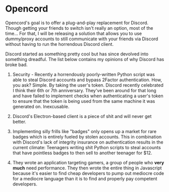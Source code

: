 # Opencord
Opencord's goal is to offer a plug-and-play replacement for Discord. Though getting your friends to switch isn't really an option, most of the time... For that, I will be releasing a solution that allows you to use dummy/proxy accounts to still communicate with your friends via Discord without having to run the horrendous Discord client.

Discord started as something pretty cool but has since devolved into something dreadful. The list below contains my opinions of why Discord has broke bad.

1. Security - Recently a horrendously poorly-written Python script was able to steal Discord accounts and bypass 2Factor authentication. How, you ask? Simple. By taking the user's token. Discord recently celebrated I think their 6th or 7th anniversary. They've been around for that long and have failed to implement checks when authenticating a user's token to ensure that the token is being used from the same machine it was generated on. Inexcusable.

2. Discord's Electron-based client is a piece of shit and will never get better.

3. Implementing silly frills like "badges" only opens up a market for rare badges which is entirely fueled by stolen accounts. This in combination with Discord's lack of integrity insurance on authentication results in the current climate: Teenagers writing shit Python scripts to steal accounts that have pointless badges to then sell to another teenager for $12.

4. They wrote an application targeting gamers, a group of people who **very much** need performance. They then wrote the entire thing in Javascript because it's easier to find cheap developers to pump out mediocre code for a mediocre language than it is to find and properly pay competent developers.


